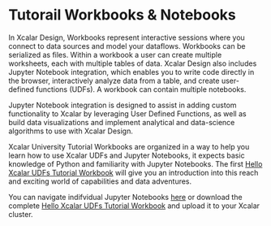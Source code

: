 # Tutorail Workbooks & Notebooks

In Xcalar Design, Workbooks represent interactive sessions where you connect to data sources and model your dataflows. Workbooks can be serialized as files. Within a workbook a user can create multiple worksheets, each with multiple tables of data. Xcalar Design also includes Jupyter Notebook integration, which enables you to write code directly in the browser, interactively analyze data from a table, and create user-defined functions (UDFs). A workbook can contain multiple notebooks.

Jupyter Notebook integration is designed to assist in adding custom functionality to Xcalar by leveraging User Defined Functions, as well as build data visualizations and implement analytical and data-science algorithms to use with Xcalar Design. 

Xcalar University Tutorial Workbooks are organized in a way to help you learn how to use Xcalar UDFs and Jupyter Notebooks, it expects basic knowledge of Python and familiarity with Jupyter Notebooks. The first <a href="https://github.com/xcalar/xcalar-university/blob/master/Hello%20Xcalar%20UDFs%20Tutorial/jupyterNotebooks/0%20-%20Introduction.ipynb">Hello Xcalar UDFs Tutorial Workbook</a> will give you an introduction into this reach and exciting world of capabilities and data adventures.

You can navigate indifvidual Jupyter Notebooks <a href="https://github.com/xcalar/xcalar-university/blob/master/Hello%20Xcalar%20UDFs%20Tutorial/jupyterNotebooks/0%20-%20Introduction.ipynb">here</a> or download the complete <a href="https://github.com/xcalar/xcalar-university/blob/master/Hello%20Xcalar%20UDFs%20Tutorial/jupyterNotebooks/0%20-%20Introduction.ipynb">Hello Xcalar UDFs Tutorial Workbook</a> and upload it to your Xcalar cluster.
